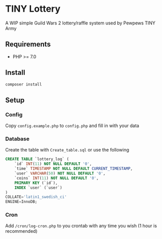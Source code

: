 # TINY Lottery
A WIP simple Guild Wars 2 lottery/raffle system used by Pewpews TINY Army

## Requirements
 - PHP >= 7.0

## Install
```sh
composer install
```

## Setup
### Config
Copy `config.example.php` to `config.php` and fill in with your data

### Database
Create the table with `Create_table.sql` or use the following
```sql
CREATE TABLE `lottery_log` (
	`id` INT(11) NOT NULL DEFAULT '0',
	`time` TIMESTAMP NOT NULL DEFAULT CURRENT_TIMESTAMP,
	`user` VARCHAR(50) NOT NULL DEFAULT '0',
	`coins` INT(11) NOT NULL DEFAULT '0',
	PRIMARY KEY (`id`),
	INDEX `user` (`user`)
)
COLLATE='latin1_swedish_ci'
ENGINE=InnoDB;
```

### Cron
Add `/cron/log-cron.php` to you crontab with any time you wish (1 hour is recommended)